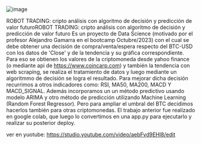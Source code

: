 ![image](https://github.com/JulioLaz/CriptoCoinPredict/assets/108642139/46e0f81d-6629-4e72-8bf8-ec17c7a85012)


ROBOT TRADING: cripto análisis con algoritmo de decisión y predicción de valor futuroROBOT TRADING: cripto análisis con algoritmo de decisión y predicción de valor futuro
Es un proyecto de Data Science (motivado por el profesor Alejandro Gamarra en el bootcamp Octubre/2023) con el cual se debe obtener una decisión de compra/venta/espera respecto del BTC-USD con los datos de 'Close' y de la tendencia y su gráfica correspondiente. Para eso se obtienen los valores de la criptomoneda desde yahoo finance (o mediante api de https://www.coincarp.com) y también la tendencia con web scraping, se realiza el tratamiento de datos y luego mediante un algoritmmo de decisión se logra el resultado. Para mejorar dicha decisión recurrimos a otros indicadores como: RSI, MA50, MA200, MACD Y MACD_SIGNAL. Además incorporamos un un método predictivo usando modelo ARIMA y otro método de predicción utilizando Machine Learning (Random Forest Regressor). Pero para ampliar el umbral del BTC decidimos hacerlos también para otras criptomonedas. El trabajo anterior fue realizado en google colab, que luego lo convertimos en una app.py para ejecutarlo y realizar su posterior deploy.

ver en yuotube: https://studio.youtube.com/video/aebFvd9EHl8/edit
